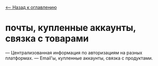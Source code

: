 [⟵ Назад к оглавлению](README.md)
# почты, купленные аккаунты, связка с товарами
— Централизованная информация по авторизациям на разных платформах.
— Email'ы, купленные аккаунты, связка с продуктами.
